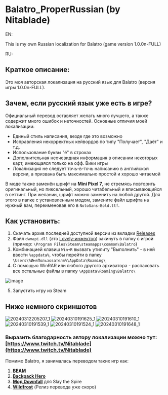 # Balatro_ProperRussian (by Nitablade)
EN:

This is my own Russian localization for Balatro (game version 1.0.0n-FULL)

RU:
## Краткое описание:
Это моя авторская локализация на русский язык для Balatro (версия игры 1.0.0n-FULL).

## Зачем, если русский язык уже есть в игре?

Официальный перевод оставляет желать много лучшего, а также содержит много ошибок и неточностей. Основные отличия моей локализации:

- Единый стиль написания, везде где это возможно
- Исправления некорректных кейвордов по типу "Получает", "Даёт" и т.д.
- Использование буквы "ё" в строках
- Дополнительная неочевидная информация в описании некоторых карт, имеющаяся только на офф. Вики игры
- Локализация не следует точь-в-точь написанию в английской версии, а призвана быть максимально простой и хорошо читаемой

В моде также заменён шрифт на **Mini Pixel 7**, не стремясь повторить оригинальный, но пиксельный, хорошо читабельный и вписывающийся в сеттинг. При желании, шрифт можно заменить на любой другой. Для этого в папке с установленным модом, замените файл шрифта на нужный вам, переименовав его в ```NotoSans-Bold.ttf```.

## Как установить:
1. Скачать архив последней доступной версии из вкладки [Releases](https://github.com/Nitablade/Balatro_ProperRussian/releases)
2. Файл ```dwmapi.dll``` (это [Lovely-инжектор](https://github.com/ethangreen-dev/lovely-injector/releases)) закинуть в папку с игрой (пример: ```\Program Files\Steam\steamapps\common\Balatro```)
3. Комбинацией клавиш ```Win+R``` вызвать утилиту "Выполнить" - в ней ввести ```%appdata%```, чтобы перейти в папку ```\Users\%ИмяПользователя%\AppData\Roaming\```
4. С помощью WinRAR или любого другого архиватора - распаковать все остальные файлы в папку ```\AppData\Roaming\Balatro\```

![image](https://github.com/Nitablade/Balatro_ProperRussian/assets/109508685/2b936a3e-3751-480c-9a0e-ead88eac2a21)

5. Запустить игру из Steam

## Ниже немного скриншотов
![20240312205207_1](https://github.com/Nitablade/Balatro_ProperRussian/assets/109508685/4108fc39-df24-4842-8254-63011a284b23)
![20240310191625_1](https://github.com/Nitablade/Balatro_ProperRussian/assets/109508685/c3225960-1cd4-4863-a942-d582c8985e09)
![20240310191610_1](https://github.com/Nitablade/Balatro_ProperRussian/assets/109508685/7cfb70ff-26c2-493d-bcc5-2c34c5a68ee4)
![20240310191539_1](https://github.com/Nitablade/Balatro_ProperRussian/assets/109508685/8797c190-7ce1-4f95-b66e-e6ed716a83f4)
![20240310191524_1](https://github.com/Nitablade/Balatro_ProperRussian/assets/109508685/ec4a20e2-0353-49b9-9838-e647361e2ec6)
![20240310191648_1](https://github.com/Nitablade/Balatro_ProperRussian/assets/109508685/572e28fc-fc1e-47e0-864d-e119664fde50)


### Выразить благодарность автору локализации можно тут: [https://www.twitch.tv/Nitablade](https://www.twitch.tv/Nitablade)

Помимо Balatro, я занималась переводом таких игр как:
1) [**BEAM**](https://store.steampowered.com/app/1067430/Beam/)
2) [**Backpack Hero**](https://store.steampowered.com/app/1970580/Backpack_Hero/)
3) [**Мод Downfall**](https://steamcommunity.com/sharedfiles/filedetails/?id=1610056683&searchtext=Downfall) для Slay the Spire
4) [**Wildfrost**](https://store.steampowered.com/app/1811990/Wildfrost/) (Релиз перевода уже скоро)
